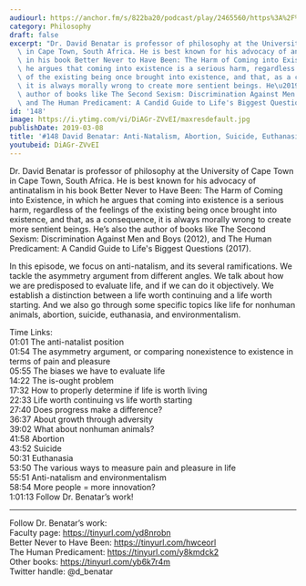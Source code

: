 ```yaml
---
audiourl: https://anchor.fm/s/822ba20/podcast/play/2465560/https%3A%2F%2Fd3ctxlq1ktw2nl.cloudfront.net%2Fproduction%2F2019-1-23%2F10378967-44100-2-de76e856044dc.m4a
category: Philosophy
draft: false
excerpt: "Dr. David Benatar is professor of philosophy at the University of Cape Town\
  \ in Cape Town, South Africa. He is best known for his advocacy of antinatalism\
  \ in his book Better Never to Have Been: The Harm of Coming into Existence, in which\
  \ he argues that coming into existence is a serious harm, regardless of the feelings\
  \ of the existing being once brought into existence, and that, as a consequence,\
  \ it is always morally wrong to create more sentient beings. He\u2019s also the\
  \ author of books like The Second Sexism: Discrimination Against Men and Boys (2012),\
  \ and The Human Predicament: A Candid Guide to Life's Biggest Questions (2017)."
id: '148'
image: https://i.ytimg.com/vi/DiAGr-ZVvEI/maxresdefault.jpg
publishDate: 2019-03-08
title: '#148 David Benatar: Anti-Natalism, Abortion, Suicide, Euthanasia, Environmentalism'
youtubeid: DiAGr-ZVvEI
---
```

<div class="timelinks">

Dr. David Benatar is professor of philosophy at the University of Cape Town in Cape Town, South Africa. He is best known for his advocacy of antinatalism in his book Better Never to Have Been: The Harm of Coming into Existence, in which he argues that coming into existence is a serious harm, regardless of the feelings of the existing being once brought into existence, and that, as a consequence, it is always morally wrong to create more sentient beings. He’s also the author of books like The Second Sexism: Discrimination Against Men and Boys (2012), and The Human Predicament: A Candid Guide to Life's Biggest Questions (2017).

In this episode, we focus on anti-natalism, and its several ramifications. We tackle the asymmetry argument from different angles. We talk about how we are predisposed to evaluate life, and if we can do it objectively. We establish a distinction between a life worth continuing and a life worth starting. And we also go through some specific topics like life for nonhuman animals, abortion, suicide, euthanasia, and environmentalism. 

Time Links:  
<time>01:01</time> The anti-natalist position  
<time>01:54</time> The asymmetry argument, or comparing nonexistence to existence in terms of pain and pleasure                               
<time>05:55</time> The biases we have to evaluate life                  
<time>14:22</time> The is-ought problem        
<time>17:32</time> How to properly determine if life is worth living           
<time>22:33</time> Life worth continuing vs life worth starting              
<time>27:40</time> Does progress make a difference?            
<time>36:37</time> About growth through adversity  
<time>39:02</time> What about nonhuman animals?   
<time>41:58</time> Abortion  
<time>43:52</time> Suicide  
<time>50:31</time> Euthanasia  
<time>53:50</time> The various ways to measure pain and pleasure in life  
<time>55:51</time> Anti-natalism and environmentalism  
<time>58:54</time> More people = more innovation?  
<time>1:01:13</time> Follow Dr. Benatar’s work!      

---

Follow Dr. Benatar’s work:  
Faculty page: https://tinyurl.com/yd8nrobn  
Better Never to Have Been: https://tinyurl.com/hwceorl  
The Human Predicament: https://tinyurl.com/y8kmdck2  
Other books: https://tinyurl.com/yb6k7r4m  
Twitter handle: @d_benatar
</div>

